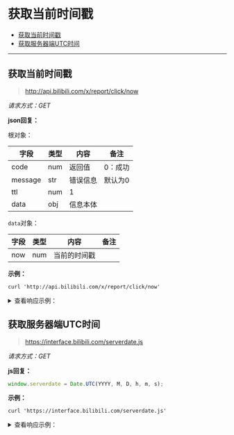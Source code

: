 # 获取当前时间戳

- [获取当前时间戳](#获取当前时间戳)
- [获取服务器端UTC时间](#获取服务器端UTC时间)

---

## 获取当前时间戳

> http://api.bilibili.com/x/report/click/now 

*请求方式：GET*

**json回复：**

根对象：

| 字段    | 类型 | 内容     | 备注    |
| ------- | ---- | -------- | ------- |
| code    | num  | 返回值   | 0：成功 |
| message | str  | 错误信息 | 默认为0 |
| ttl     | num  | 1        |         |
| data    | obj  | 信息本体 |         |

`data`对象：

| 字段 | 类型 | 内容         | 备注 |
| ---- | ---- | ------------ | ---- |
| now  | num  | 当前的时间戳 |      |

**示例：**

```shell
curl 'http://api.bilibili.com/x/report/click/now'
```

<details>
<summary>查看响应示例：</summary>

```json
{
    "code": 0,
    "message": "0",
    "ttl": 1,
    "data": {
        "now": 1592666471
    }
}
```

</details>

## 获取服务器端UTC时间

> https://interface.bilibili.com/serverdate.js

*请求方式：GET*

**js回复：**

```js
window.serverdate = Date.UTC(YYYY, M, D, h, m, s);
```

**示例：**

```shell
curl 'https://interface.bilibili.com/serverdate.js'
```


<details>
<summary>查看响应示例：</summary>

```js
window.serverdate = Date.UTC(2021, 4, 16, 17, 31, 8);
```
